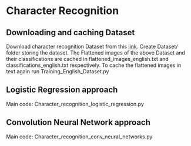 # Character Recognition
## Downloading and caching Dataset
Download character recognition Dataset from this [link](http://www.ee.surrey.ac.uk/CVSSP/demos/chars74k/EnglishHnd.tgz).
Create Dataset/ folder storing the dataset.
The Flattened images of the above Dataset and their classifications are cached in flattened_images_english.txt and classifications_english.txt respectively. To cache
the flattened images in text again run Training_English_Dataset.py 

## Logistic Regression approach
Main code: Character_recognition_logistic_regression.py
## Convolution Neural Network approach
Main code: Character_recognition_conv_neural_networks.py
